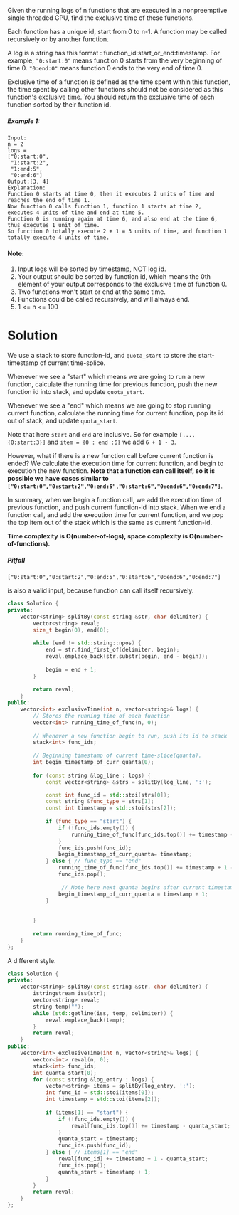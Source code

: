 Given the running logs of n functions that are executed in a nonpreemptive single threaded CPU, find the exclusive time of these functions.

Each function has a unique id, start from 0 to n-1. A function may be called recursively or by another function.

A log is a string has this format : function_id:start_or_end:timestamp. For example, ```"0:start:0"``` means function 0 starts from the very beginning of time 0. ```"0:end:0"``` means function 0 ends to the very end of time 0.

Exclusive time of a function is defined as the time spent within this function, the time spent by calling other functions should not be considered as this function's exclusive time. You should return the exclusive time of each function sorted by their function id.

##### Example 1:

```
Input:
n = 2
logs = 
["0:start:0",
 "1:start:2",
 "1:end:5",
 "0:end:6"]
Output:[3, 4]
Explanation:
Function 0 starts at time 0, then it executes 2 units of time and reaches the end of time 1. 
Now function 0 calls function 1, function 1 starts at time 2, 
executes 4 units of time and end at time 5.
Function 0 is running again at time 6, and also end at the time 6, thus executes 1 unit of time. 
So function 0 totally execute 2 + 1 = 3 units of time, and function 1 totally execute 4 units of time.
```


#### Note:

1. Input logs will be sorted by timestamp, NOT log id.
2. Your output should be sorted by function id, which means the 0th element of your output corresponds to the exclusive time of function 0.
3. Two functions won't start or end at the same time.
4. Functions could be called recursively, and will always end.
5. 1 <= n <= 100

# Solution

We use a stack to store function-id, and ```quota_start``` to store the start-timestamp of current time-splice. 

Whenever we see a "start" which means we are going to run a new function, calculate the running time for previous function, push the new function id into stack, and update ```quota_start```.

Whenever we see a "end" which means we are going to stop running current function, calculate the running time for current function, pop its id out of stack, and update ```quota_start```.

Note that here ```start``` and ```end``` are inclusive. So for example ```[..., {0:start:3}]``` and ```item = {0 : end :6}``` we add ```6 + 1 - 3```.

However, what if there is a new function call before current function is ended? We calculate the execution time for current function, and begin to execution the new function. __Note that a function can call itself, so it is possible we have cases similar to ```["0:start:0","0:start:2","0:end:5","0:start:6","0:end:6","0:end:7"]```__.

In summary, when we begin a function call, we add the execution time of previous function, and push current function-id into stack. When we end a function call, and add the execution time for current function, and  we pop the top item out of the stack which is the same as current function-id.

__Time complexity is O(number-of-logs), space complexity is O(number-of-functions).__


##### Pitfall

```
["0:start:0","0:start:2","0:end:5","0:start:6","0:end:6","0:end:7"]
```

is also a valid input, because function can call itself recursively.


```cpp
class Solution {
private:
    vector<string> splitBy(const string &str, char delimiter) {
        vector<string> reval;
        size_t begin(0), end(0); 
        
        while (end != std::string::npos) {
            end = str.find_first_of(delimiter, begin);
            reval.emplace_back(str.substr(begin, end - begin));
            
            begin = end + 1;
        }
        
        return reval;
    }
public:
    vector<int> exclusiveTime(int n, vector<string>& logs) {
        // Stores the running time of each function
        vector<int> running_time_of_func(n, 0);
        
        // Whenever a new function begin to run, push its id to stack
        stack<int> func_ids;
        
        // Beginning timestamp of current time-slice(quanta).
        int begin_timestamp_of_curr_quanta(0);
        
        for (const string &log_line : logs) {
            const vector<string> &strs = splitBy(log_line, ':');

            const int func_id = std::stoi(strs[0]);
            const string &func_type = strs[1];
            const int timestamp = std::stoi(strs[2]);
            
            if (func_type == "start") {
                if (!func_ids.empty()) {
                    running_time_of_func[func_ids.top()] += timestamp - begin_timestamp_of_curr_quanta;
                }
                func_ids.push(func_id);
                begin_timestamp_of_curr_quanta= timestamp;
            } else { // func_type == "end"
                running_time_of_func[func_ids.top()] += timestamp + 1 - begin_timestamp_of_curr_quanta;
                func_ids.pop();
                
                 // Note here next quanta begins after current timestamp
                begin_timestamp_of_curr_quanta = timestamp + 1;
            }
            
            
        }
        
        return running_time_of_func;
    }
};
```

A different style.

```cpp
class Solution {
private:
    vector<string> splitBy(const string &str, char delimiter) {
        istringstream iss(str);
        vector<string> reval;
        string temp("");
        while (std::getline(iss, temp, delimiter)) {
            reval.emplace_back(temp);
        }
        return reval;
    }
public:
    vector<int> exclusiveTime(int n, vector<string>& logs) {
        vector<int> reval(n, 0);
        stack<int> func_ids;
        int quanta_start(0);
        for (const string &log_entry : logs) {
            vector<string> items = splitBy(log_entry, ':');
            int func_id = std::stoi(items[0]);
            int timestamp = std::stoi(items[2]);
            
            if (items[1] == "start") {
                if (!func_ids.empty()) {
                    reval[func_ids.top()] += timestamp - quanta_start;
                }
                quanta_start = timestamp;
                func_ids.push(func_id);
            } else { // items[1] == "end"
                reval[func_id] += timestamp + 1 - quanta_start;
                func_ids.pop();
                quanta_start = timestamp + 1;
            }
        }
        return reval;
    }
};
```
